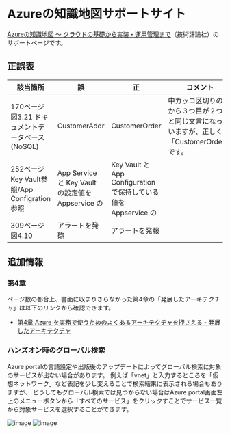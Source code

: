 # Azureの知識地図サポートサイト
[Azureの知識地図 〜 クラウドの基礎から実装・運用管理まで](https://gihyo.jp/book/2025/978-4-297-14903-1)（技術評論社）のサポートページです。

## 正誤表
|該当箇所|誤|正|コメント|
|---|---|---|---|
|170ページ 図3.21 ドキュメントデータベース(NoSQL)|CustomerAddr|CustomerOrder|中カッコ区切りの上から３つ目が２つ目と同じ文言になっていますが、正しくは「CustomerOrder」です。|
|252ページ Key Vault参照/App Configration参照|App Service と Key Vault の設定値を Appservice の|Key Vault と App Configuration で保持している値を Appservice の||
|309ページ 図4.10|アラートを発砲|アラートを発報||

## 追加情報
### 第4章
ページ数の都合上、書面に収まりきらなかった第4章の「発展したアーキテクチャ」は以下のリンクから確認できます。
- [第4章 Azure を実務で使うためのよくあるアーキテクチャを押さえる - 発展したアーキテクチャ](./advanced-architecture.md)

### ハンズオン時のグローバル検索
Azure portalの言語設定や出版後のアップデートによってグローバル検索に対象のサービスが出ない場合があります。
例えば「vnet」と入力するところを「仮想ネットワーク」など表記を少し変えることで検索結果に表示される場合もありますが、
どうしてもグローバル検索では見つからない場合はAzure portal画面左上のメニューボタンから「すべてのサービス」をクリックすことでサービス一覧から対象サービスを選択することができます。

![image](https://github.com/user-attachments/assets/77c81960-9ce6-4ff9-b786-fc89e5c7c5ce)
![image](https://github.com/user-attachments/assets/63ac297b-297c-4993-b074-2e932f9c0fa8)

